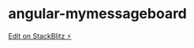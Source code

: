 # angular-mymessageboard

[Edit on StackBlitz ⚡️](https://stackblitz.com/edit/angular-mymessageboard)